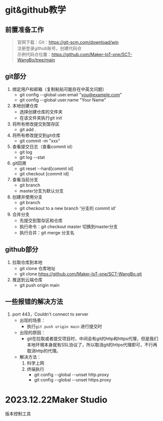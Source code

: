 # git&github教学

## 前置准备工作

>官网下载：Git：https://git-scm.com/download/win  
>注册登录github账号，创建代码仓  
> 示例代码仓位置：https://github.com/Maker-IoT-one/SCT-WangBo/tree/main

## git部分
1. 绑定用户和邮箱（复制粘贴可能存在中英文问题）  
   - git config --global user.email "you@example.com"  
   - git config --global user.name "Your Name"
2. 本地创建仓库
   - 选择创建仓库的文件夹
   - 在该文件夹执行git init
3. 将所有修改提交到暂存区
   - git add . 
4. 将所有修改提交到git仓库
   - git commit -m "xxx"
5. 查看提交日志（查看commit id）
   - git log  
   - git log --stat
6. git回溯
   - git reset --hard[commit id]
   - git checkout [commit id]
7. 查看当前分支
   - git branch
   - master分支为默认分支
8. 创建并使用分支
   - git branch
   - git checkout to a new branch '分支的 commit id'
9. 合并分支
   - 先提交到暂存区和仓库
   - 执行命令：git checkout master 切换到master分支
   - 执行合并：git merge 分支名
## github部分
1. 拉取仓库到本地
   - git clone 仓库地址
   - git clone https://github.com/Maker-IoT-one/SCT-WangBo.git
2. 推送到云端仓库
   - git push origin main

## 一些报错的解决方法
1. port 443，Couldn't connect to server
   - 出现的场景：
      - 执行`git push origin main` 进行提交时
   - 出现的原因：  
      - git在拉取或者提交项目时，中间会有git的http和https代理，但是我们本地环境本身就有SSL协议了，所以取消git的https代理即可，不行再取消http的代理。
   - 解决方法：  
      1. 科学上网
      2. 终端执行
         - git config --global --unset http.proxy 
         - git config --global --unset https.proxy

# 2023.12.22Maker Studio

版本控制工具


